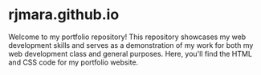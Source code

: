# rjmara.github.io

Welcome to my portfolio repository! This repository showcases my web development skills and serves as a demonstration of my work for both my web development class and general purposes. Here, you'll find the HTML and CSS code for my portfolio website.
